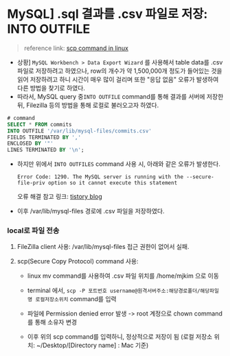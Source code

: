 # MySQL] .sql 결과를 .csv 파일로 저장: INTO OUTFILE

> reference link: [scp command in linux](https://phoenixnap.com/kb/linux-scp-command)

* 상황] `MySQL Workbench > Data Export Wizard` 를 사용해서 table data를 .csv파일로 저장하려고 하였으나, row의 개수가 약 1,500,000개 정도가 들어있는 것을 읽어 저장하려고 하니 시간이 매우 많이 걸리며 또한 "응답 없음" 오류가 발생하여 다른 방법을 찾기로 하였다.
* 따라서, MySQL query 중`INTO OUTFILE` command를 통해 결과를 서버에 저장한 뒤, Filezilla 등의 방법을 통해 로컬로 불러오고자 하였다.

```sql
# command
SELECT * FROM commits
INTO OUTFILE '/var/lib/mysql-files/commits.csv'
FIELDS TERMINATED BY ','
ENCLOSED BY '"'
LINES TERMINATED BY '\n';
```

* 하지만 위에서 `INTO OUTFILES` command 사용 시, 아래와 같은 오류가 발생한다.

  ```
  Error Code: 1290. The MySQL server is running with the --secure-file-priv option so it cannot execute this statement
  ```

  오류 해결 참고 링크: [tistory blog](https://myinfrabox.tistory.com/209)

* 이후 /var/lib/mysql-files 경로에 .csv 파일을 저장하였다.



### local로 파일 전송

1. FileZilla client 사용: /var/lib/mysql-files 접근 권한이 없어서 실패.

2. scp(Secure Copy Protocol) command 사용:

   * linux mv command를 사용하여 .csv 파일 위치를 /home/mjkim 으로 이동

   * terminal 에서, `scp -P 포트번호 username@원격서버주소:해당경로폴더/해당파일명 로컬저장소위치` command를 입력

   * 파일에 Permission denied error 발생 -> root 계정으로 chown command를 통해 소유자 변경
   
   * 이후 위의 scp command를 입력하니, 정상적으로 저장이 됨 (로컬 저장소 위치: ~/Desktop/[Directory name] : Mac 기준) 